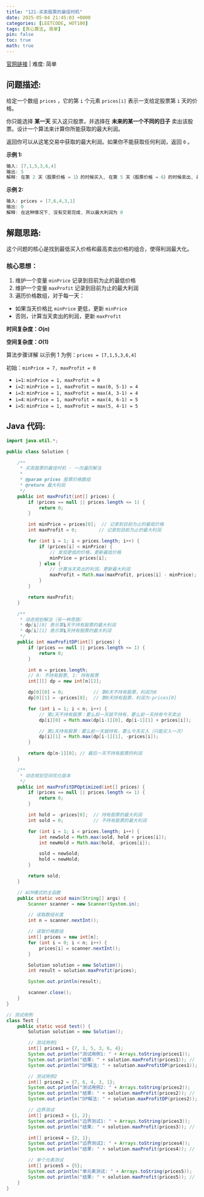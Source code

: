 ```yaml
---
title: "121-买卖股票的最佳时机"
date: 2025-05-04 21:45:03 +0800
categories: [LEETCODE, HOT100]
tags: [贪心算法, 简单]
pin: false
toc: true
math: true
---
```


[官网链接](https://leetcode.cn/problems/best-time-to-buy-and-sell-stock/) \| 难度: 简单

## 问题描述:

给定一个数组 `prices` ，它的第 `i` 个元素 `prices[i]` 表示一支给定股票第 `i` 天的价格。

你只能选择 **某一天** 买入这只股票，并选择在 **未来的某一个不同的日子** 卖出该股票。设计一个算法来计算你所能获取的最大利润。

返回你可以从这笔交易中获取的最大利润。如果你不能获取任何利润，返回 `0` 。

**示例 1:**

```java
输入: [7,1,5,3,6,4]
输出: 5
解释: 在第 2 天（股票价格 = 1）的时候买入, 在第 5 天（股票价格 = 6）的时候卖出, 最大利润 = 6-1 = 5; 注意利润不能是 7-1 = 6, 因为卖出价格需要大于买入价格; 同时, 你不能在买入前卖出股票
```

**示例 2:**

```java
输入: prices = [7,6,4,3,1]
输出: 0
解释: 在这种情况下, 没有交易完成, 所以最大利润为 0
```

## 解题思路:

这个问题的核心是找到最低买入价格和最高卖出价格的组合，使得利润最大化。

### 核心思想：

1. 维护一个变量 `minPrice` 记录到目前为止的最低价格
2. 维护一个变量 `maxProfit` 记录到目前为止的最大利润
3. 遍历价格数组，对于每一天：

- 如果当天价格比 `minPrice` 更低，更新 `minPrice`
- 否则，计算当天卖出的利润，更新 `maxProfit`

**时间复杂度：$O(n)$**

**空间复杂度：$O(1)$**

算法步骤详解
以示例 1 为例：`prices = [7,1,5,3,6,4]`

初始：`minPrice = 7, maxProfit = 0`

- `i=1`: `minPrice = 1, maxProfit = 0`
- `i=2`: `minPrice = 1, maxProfit = max(0, 5-1) = 4`
- `i=3`: `minPrice = 1, maxProfit = max(4, 3-1) = 4`
- `i=4`: `minPrice = 1, maxProfit = max(4, 6-1) = 5`
- `i=5`: `minPrice = 1, maxProfit = max(5, 4-1) = 5`

## Java 代码:

```java
import java.util.*;

public class Solution {

    /**
     * 买卖股票的最佳时机 - 一次遍历解法
     *
     * @param prices 股票价格数组
     * @return 最大利润
     */
    public int maxProfit(int[] prices) {
        if (prices == null || prices.length <= 1) {
            return 0;
        }

        int minPrice = prices[0];  // 记录到目前为止的最低价格
        int maxProfit = 0;        // 记录到目前为止的最大利润

        for (int i = 1; i < prices.length; i++) {
            if (prices[i] < minPrice) {
                // 发现更低的价格，更新最低价格
                minPrice = prices[i];
            } else {
                // 计算当天卖出的利润，更新最大利润
                maxProfit = Math.max(maxProfit, prices[i] - minPrice);
            }
        }

        return maxProfit;
    }

    /**
     * 动态规划解法（另一种思路）
     * dp[i][0] 表示第i天不持有股票的最大利润
     * dp[i][1] 表示第i天持有股票的最大利润
     */
    public int maxProfitDP(int[] prices) {
        if (prices == null || prices.length <= 1) {
            return 0;
        }

        int n = prices.length;
        // 0: 不持有股票, 1: 持有股票
        int[][] dp = new int[n][2];

        dp[0][0] = 0;           // 第0天不持有股票，利润为0
        dp[0][1] = -prices[0];  // 第0天持有股票，利润为-prices[0]

        for (int i = 1; i < n; i++) {
            // 第i天不持有股票：要么前一天就不持有，要么前一天持有今天卖出
            dp[i][0] = Math.max(dp[i-1][0], dp[i-1][1] + prices[i]);

            // 第i天持有股票：要么前一天就持有，要么今天买入（只能买入一次）
            dp[i][1] = Math.max(dp[i-1][1], -prices[i]);
        }

        return dp[n-1][0]; // 最后一天不持有股票的利润
    }

    /**
     * 动态规划空间优化版本
     */
    public int maxProfitDPOptimized(int[] prices) {
        if (prices == null || prices.length <= 1) {
            return 0;
        }

        int hold = -prices[0];  // 持有股票的最大利润
        int sold = 0;           // 不持有股票的最大利润

        for (int i = 1; i < prices.length; i++) {
            int newSold = Math.max(sold, hold + prices[i]);
            int newHold = Math.max(hold, -prices[i]);

            sold = newSold;
            hold = newHold;
        }

        return sold;
    }

    // ACM模式的主函数
    public static void main(String[] args) {
        Scanner scanner = new Scanner(System.in);

        // 读取数组长度
        int n = scanner.nextInt();

        // 读取价格数组
        int[] prices = new int[n];
        for (int i = 0; i < n; i++) {
            prices[i] = scanner.nextInt();
        }

        Solution solution = new Solution();
        int result = solution.maxProfit(prices);

        System.out.println(result);

        scanner.close();
    }
}

// 测试用例
class Test {
    public static void test() {
        Solution solution = new Solution();

        // 测试用例1
        int[] prices1 = {7, 1, 5, 3, 6, 4};
        System.out.println("测试用例1: " + Arrays.toString(prices1));
        System.out.println("结果: " + solution.maxProfit(prices1)); // 期望输出: 5
        System.out.println("DP解法: " + solution.maxProfitDP(prices1)); // 期望输出: 5

        // 测试用例2
        int[] prices2 = {7, 6, 4, 3, 1};
        System.out.println("测试用例2: " + Arrays.toString(prices2));
        System.out.println("结果: " + solution.maxProfit(prices2)); // 期望输出: 0
        System.out.println("DP解法: " + solution.maxProfitDP(prices2)); // 期望输出: 0

        // 边界测试
        int[] prices3 = {1, 2};
        System.out.println("边界测试1: " + Arrays.toString(prices3));
        System.out.println("结果: " + solution.maxProfit(prices3)); // 期望输出: 1

        int[] prices4 = {2, 1};
        System.out.println("边界测试2: " + Arrays.toString(prices4));
        System.out.println("结果: " + solution.maxProfit(prices4)); // 期望输出: 0

        // 单个元素测试
        int[] prices5 = {5};
        System.out.println("单元素测试: " + Arrays.toString(prices5));
        System.out.println("结果: " + solution.maxProfit(prices5)); // 期望输出: 0
    }
}
```
